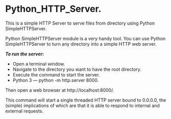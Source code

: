 # Python_HTTP_Server. 

This is a simple HTTP Server to serve files from directory using Python SimpleHTTPServer.  

Python SimpleHTTPServer module is a very handy tool. You can use Python SimpleHTTPServer to turn any directory into a simple HTTP web server.

***To run the server:***
- Open a terminal window.
- Navigate to the directory you want to have the root directory.
- Execute the command to start the server.
- Python 3 — python -m http.server 8000.  
 

Then open a web browser at http://localhost:8000/.  

This command will start a single threaded HTTP server bound to 0.0.0.0, the (simple) implications of which are that it is able to respond to internal and external requests.
